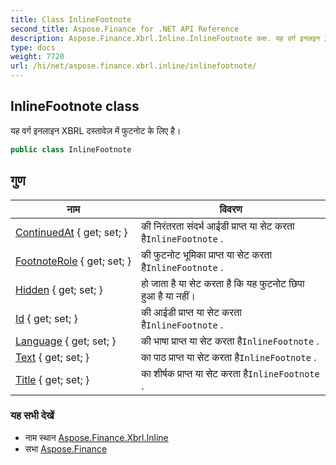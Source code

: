 ```yaml
---
title: Class InlineFootnote
second_title: Aspose.Finance for .NET API Reference
description: Aspose.Finance.Xbrl.Inline.InlineFootnote कक्ष. यह वर्ग इनलइन XBRL दस्तवेज़ में फुटनट के लए है
type: docs
weight: 7720
url: /hi/net/aspose.finance.xbrl.inline/inlinefootnote/
---
```

## InlineFootnote class

यह वर्ग इनलाइन XBRL दस्तावेज़ में फुटनोट के लिए है।

```csharp
public class InlineFootnote
```

## गुण

| नाम | विवरण |
| --- | --- |
| [ContinuedAt](../../aspose.finance.xbrl.inline/inlinefootnote/continuedat/) { get; set; } | की निरंतरता संदर्भ आईडी प्राप्त या सेट करता है`InlineFootnote` . |
| [FootnoteRole](../../aspose.finance.xbrl.inline/inlinefootnote/footnoterole/) { get; set; } | की फुटनोट भूमिका प्राप्त या सेट करता है`InlineFootnote` . |
| [Hidden](../../aspose.finance.xbrl.inline/inlinefootnote/hidden/) { get; set; } | हो जाता है या सेट करता है कि यह फुटनोट छिपा हुआ है या नहीं। |
| [Id](../../aspose.finance.xbrl.inline/inlinefootnote/id/) { get; set; } | की आईडी प्राप्त या सेट करता है`InlineFootnote` . |
| [Language](../../aspose.finance.xbrl.inline/inlinefootnote/language/) { get; set; } | की भाषा प्राप्त या सेट करता है`InlineFootnote` . |
| [Text](../../aspose.finance.xbrl.inline/inlinefootnote/text/) { get; set; } | का पाठ प्राप्त या सेट करता है`InlineFootnote` . |
| [Title](../../aspose.finance.xbrl.inline/inlinefootnote/title/) { get; set; } | का शीर्षक प्राप्त या सेट करता है`InlineFootnote` . |

### यह सभी देखें

* नाम स्थान [Aspose.Finance.Xbrl.Inline](../../aspose.finance.xbrl.inline/)
* सभा [Aspose.Finance](../../)


